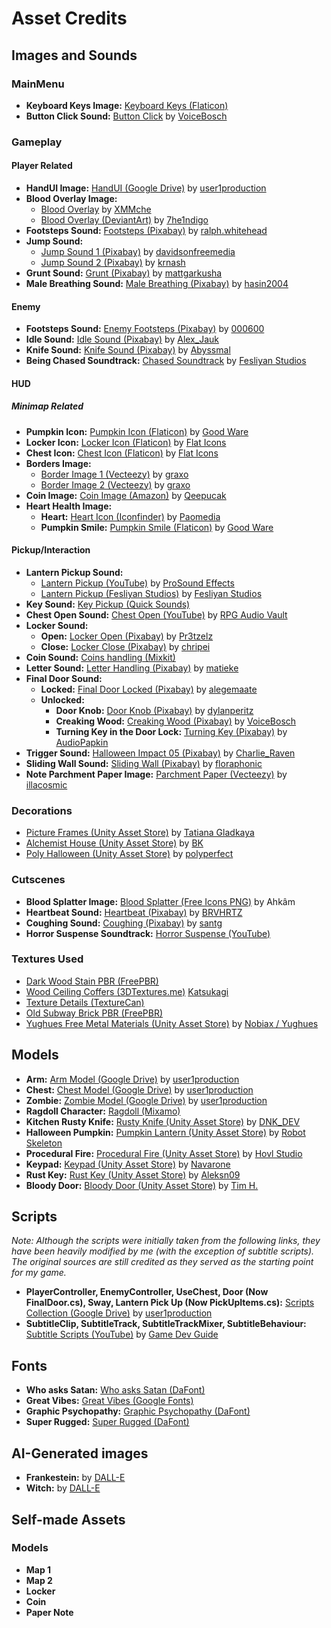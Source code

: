# Asset Credits

## Images and Sounds

### MainMenu

- **Keyboard Keys Image:** [Keyboard Keys (Flaticon)](https://www.flaticon.com/packs/keyboard-keys-9?utm_source=chatgpt.com)
- **Button Click Sound:** [Button Click](https://pixabay.com/sound-effects/menu-select-button-182476/) by [VoiceBosch](https://pixabay.com/sound-effects/menu-select-button-182476/)

### Gameplay

#### Player Related

- **HandUI Image:** [HandUI (Google Drive)](https://drive.google.com/drive/folders/1Yekgbp8GlIO0o3Lc6LIHLwZBg0GguEVe) by [user1production](https://www.youtube.com/@user1productions883)
- **Blood Overlay Image:**
  - [Blood Overlay](https://pngtree.com/freepng/blood-border-red_7523282.html) by [XMMche](https://pngtree.com/xmmche_28953590?type=1)
  - [Blood Overlay (DeviantArt)](https://www.deviantart.com/7he1ndigo/art/Blood-Vignette-704205045) by [7he1ndigo](https://www.deviantart.com/7he1ndigo/gallery)
- **Footsteps Sound:** [Footsteps (Pixabay)](https://pixabay.com/sound-effects/walking-on-a-wooden-floor-14743/) by [ralph.whitehead](https://pixabay.com/users/freesound_community-46691455/)
- **Jump Sound:**
  - [Jump Sound 1 (Pixabay)](https://pixabay.com/sound-effects/jumping-on-wooden-floor-41234/) by [davidsonfreemedia](https://pixabay.com/users/freesound_community-46691455/)
  - [Jump Sound 2 (Pixabay)](https://pixabay.com/sound-effects/jumping-onto-wooden-floor-79941/) by [krnash](https://pixabay.com/users/freesound_community-46691455/)
- **Grunt Sound:** [Grunt (Pixabay)](https://pixabay.com/sound-effects/grunts-33249/) by [mattgarkusha](https://pixabay.com/users/freesound_community-46691455/)
- **Male Breathing Sound:** [Male Breathing (Pixabay)](https://pixabay.com/sound-effects/breathing-fast-247449/) by [hasin2004](https://pixabay.com/users/hasin2004-46173687/)

#### Enemy

- **Footsteps Sound:** [Enemy Footsteps (Pixabay)](https://pixabay.com/sound-effects/stompwav-14753/) by [000600](https://pixabay.com/users/freesound_community-46691455/)
- **Idle Sound:** [Idle Sound (Pixabay)](https://pixabay.com/sound-effects/monster-211717/) by [Alex_Jauk](https://pixabay.com/users/alex_jauk-16800354/)
- **Knife Sound:** [Knife Sound (Pixabay)](https://pixabay.com/sound-effects/slashkut-108175/) by [Abyssmal](https://pixabay.com/users/freesound_community-46691455/)
- **Being Chased Soundtrack:** [Chased Soundtrack](https://www.fesliyanstudios.com/royalty-free-music/download/house-of-horrors/2841) by [Fesliyan Studios](https://www.fesliyanstudios.com/)

#### HUD

##### Minimap Related

- **Pumpkin Icon:** [Pumpkin Icon (Flaticon)](https://www.flaticon.com/free-icon/pumpkin_685849?term=pumpkin+head&page=1&position=18&origin=search&related_id=685849) by [Good Ware](https://www.flaticon.com/authors/good-ware)
- **Locker Icon:** [Locker Icon (Flaticon)](https://www.flaticon.com/free-icon/storage_3967533?term=locker&page=1&position=43&origin=search&related_id=3967533) by [Flat Icons](https://www.flaticon.com/authors/flat-icons)
- **Chest Icon:** [Chest Icon (Flaticon)](https://www.flaticon.com/free-icon/treasure_1355958?term=chest&page=1&position=27&origin=tag&related_id=1355958) by [Flat Icons](https://www.flaticon.com/authors/smashicons)
- **Borders Image:**
  - [Border Image 1 (Vecteezy)](https://www.vecteezy.com/png/51045274-halloween-circle-border-transparent) by [graxo](https://www.vecteezy.com/members/graxo)
  - [Border Image 2 (Vecteezy)](https://www.vecteezy.com/png/51045270-halloween-border-copy-space-area) by [graxo](https://www.vecteezy.com/members/graxo)
- **Coin Image:** [Coin Image (Amazon)](https://www.amazon.co.uk/Qeepucak-Halloween-Pumpkins-DDecorations-Souvenir/dp/B0D7CLYLMZ) by [Qeepucak](https://www.amazon.co.uk/s?k=Qeepucak)
- **Heart Health Image:**
  - **Heart:** [Heart Icon (Iconfinder)](https://www.iconfinder.com/icons/299063/heart_icon) by [Paomedia](https://www.iconfinder.com/paomedia)
  - **Pumpkin Smile:** [Pumpkin Smile (Flaticon)](https://www.flaticon.com/free-icon/pumpkin_685859) by [Good Ware](https://www.flaticon.com/authors/good-ware)

#### Pickup/Interaction

- **Lantern Pickup Sound:**
  - [Lantern Pickup (YouTube)](https://www.youtube.com/watch?v=QC39Hl6A-1g) by [ProSound Effects](https://www.prosoundeffects.com/)
  - [Lantern Pickup (Fesliyan Studios)](https://www.fesliyanstudios.com/royalty-free-music/download/phantom-in-the-organ/1275) by [Fesliyan Studios](https://www.fesliyanstudios.com/)
- **Key Sound:** [Key Pickup (Quick Sounds)](https://quicksounds.com/sound/11094/pickup-key-10)
- **Chest Open Sound:** [Chest Open (YouTube)](https://www.youtube.com/watch?v=5u8Z82IITLI) by [RPG Audio Vault](https://www.patreon.com/rpgaudiovault)
- **Locker Sound:**
  - **Open:** [Locker Open (Pixabay)](https://pixabay.com/sound-effects/locker-openingclosing-40866/) by [Pr3tzelz](https://pixabay.com/users/freesound_community-46691455/)
  - **Close:** [Locker Close (Pixabay)](https://pixabay.com/sound-effects/locker-slam-1-101485/) by [chripei](https://pixabay.com/users/freesound_community-46691455/)
- **Coin Sound:** [Coins handling (Mixkit)](https://mixkit.co/free-sound-effects/coin/)
- **Letter Sound:** [Letter Handling (Pixabay)](https://pixabay.com/sound-effects/opening-letter-and-handling-paper-68370/) by [matieke](https://pixabay.com/users/freesound_community-46691455/)
- **Final Door Sound:**
  - **Locked:** [Final Door Locked (Pixabay)](https://pixabay.com/sound-effects/rattling-door-81387/) by [alegemaate](https://pixabay.com/users/freesound_community-46691455/)
  - **Unlocked:**
    - **Door Knob:** [Door Knob (Pixabay)](https://pixabay.com/sound-effects/door-knob-68960/) by [dylanperitz](https://pixabay.com/users/freesound_community-46691455/)
    - **Creaking Wood:** [Creaking Wood (Pixabay)](https://pixabay.com/sound-effects/creaking-wood-199971/) by [VoiceBosch](https://pixabay.com/users/voicebosch-30143949/)
    - **Turning Key in the Door Lock:** [Turning Key (Pixabay)](https://pixabay.com/sound-effects/turning-key-in-the-door-lock-304969/) by [AudioPapkin](http://pixabay.com/users/audiopapkin-14728698/)
- **Trigger Sound:** [Halloween Impact 05 (Pixabay)](https://pixabay.com/sound-effects/halloween-impact-05-93808/) by [Charlie_Raven](https://pixabay.com/users/charlie_raven-26171802/)
- **Sliding Wall Sound:** [Sliding Wall (Pixabay)](https://pixabay.com/sound-effects/push-stone-statue-1-188171/) by [floraphonic](https://pixabay.com/users/floraphonic-38928062/)
- **Note Parchment Paper Image:** [Parchment Paper (Vecteezy)](https://www.vecteezy.com/png/52215028-old-antique-paper-parchment) by [illacosmic](https://www.vecteezy.com/members/106392952000268293547)

### Decorations

- [Picture Frames (Unity Asset Store)](https://assetstore.unity.com/packages/3d/props/furniture/picture-frames-301169) by [Tatiana Gladkaya](https://assetstore.unity.com/publishers/26384)
- [Alchemist House (Unity Asset Store)](https://assetstore.unity.com/packages/3d/environments/alchemist-house-112442) by [BK](https://assetstore.unity.com/publishers/17659)
- [Poly Halloween (Unity Asset Store)](https://assetstore.unity.com/packages/3d/props/poly-halloween-236625) by [polyperfect](https://assetstore.unity.com/publishers/19123)

### Cutscenes

- **Blood Splatter Image:** [Blood Splatter (Free Icons PNG)](https://www.freeiconspng.com/img/44474) by Ahkâm
- **Heartbeat Sound:** [Heartbeat (Pixabay)](https://pixabay.com/sound-effects/heartbeat-02-225103/) by [BRVHRTZ](https://pixabay.com/users/brvhrtz-33128829/)
- **Coughing Sound:** [Coughing (Pixabay)](https://pixabay.com/sound-effects/cough-voice-12330/) by [santg](https://pixabay.com/users/santg-22443510/)
- **Horror Suspense Soundtrack:** [Horror Suspense (YouTube)](https://www.youtube.com/watch?v=g4twzqvxHrk)

### Textures Used

- [Dark Wood Stain PBR (FreePBR)](https://freepbr.com/product/dark-wood-stain-pbr/)
- [Wood Ceiling Coffers (3DTextures.me)](https://3dtextures.me/2020/12/22/wood-ceiling-coffers-002/) [Katsukagi](https://3dtextures.me/author/gendosplace/)
- [Texture Details (TextureCan)](https://www.texturecan.com/details/572/)
- [Old Subway Brick PBR (FreePBR)](https://freepbr.com/product/old-subway-brick-pbr/)
- [Yughues Free Metal Materials (Unity Asset Store)](https://assetstore.unity.com/packages/2d/textures-materials/metals/yughues-free-metal-materials-12949?srsltid=AfmBOor6qOGcIKXY1QjpE-GKdd9xq6bDt-mzoWRGOABxSEkmaz1kdT-s) by [Nobiax / Yughues](https://assetstore.unity.com/publishers/4986)

## Models

- **Arm:** [Arm Model (Google Drive)](https://drive.google.com/drive/folders/1yRuGXHGHesCBgSzls0kkWXy2yfHHCPqb) by [user1production](https://www.youtube.com/@user1productions883)
- **Chest:** [Chest Model (Google Drive)](https://drive.google.com/drive/folders/1gH5YIdbIBOQI1fx6lgBEDMxvPQ3753K-) by [user1production](https://www.youtube.com/@user1productions883)
- **Zombie:** [Zombie Model (Google Drive)](https://drive.google.com/drive/folders/1jKnXUKCYkA9TVDhtGpY3Un5PWo9eQZyk) by [user1production](https://www.youtube.com/@user1productions883)
- **Ragdoll Character:** [Ragdoll (Mixamo)](https://www.mixamo.com/#/?page=1&query=Romero&type=Character)
- **Kitchen Rusty Knife:** [Rusty Knife (Unity Asset Store)](https://assetstore.unity.com/packages/3d/props/weapons/hq-kitchen-rusty-knife-83994?srsltid=AfmBOooLOxy1SqkKCHfWAjd7_7vG2Ee_4eyk0mfr8ENga5WMP3Fp37C0) by [DNK_DEV](https://assetstore.unity.com/publishers/18994)
- **Halloween Pumpkin:** [Pumpkin Lantern (Unity Asset Store)](https://assetstore.unity.com/packages/3d/props/halloween-pumpkin-lantern-153723) by [Robot Skeleton](https://assetstore.unity.com/publishers/40977)
- **Procedural Fire:** [Procedural Fire (Unity Asset Store)](https://assetstore.unity.com/packages/vfx/particles/fire-explosions/procedural-fire-141496) by [Hovl Studio](https://assetstore.unity.com/publishers/28391)
- **Keypad:** [Keypad (Unity Asset Store)](https://assetstore.unity.com/packages/3d/props/electronics/keypad-free-262151) by [Navarone](https://assetstore.unity.com/publishers/73410)
- **Rust Key:** [Rust Key (Unity Asset Store)](https://assetstore.unity.com/packages/3d/props/rust-key-167590) by [Aleksn09](https://assetstore.unity.com/publishers/39424)
- **Bloody Door:** [Bloody Door (Unity Asset Store)](https://assetstore.unity.com/packages/3d/props/interior/tim-s-horror-assets-the-bloody-door-70847) by [Tim H.](https://assetstore.unity.com/publishers/16233)

## Scripts

*Note: Although the scripts were initially taken from the following links, they have been heavily modified by me (with the exception of subtitle scripts). The original sources are still credited as they served as the starting point for my game.*

- **PlayerController, EnemyController, UseChest, Door (Now FinalDoor.cs), Sway, Lantern Pick Up (Now PickUpItems.cs):** [Scripts Collection (Google Drive)](https://drive.google.com/drive/folders/1LRi0tOeAhxLp62AU6AbM06ChW34JkaDy) by [user1production](https://www.youtube.com/@user1productions883)
- **SubtitleClip, SubtitleTrack, SubtitleTrackMixer, SubtitleBehaviour:** [Subtitle Scripts (YouTube)](https://www.youtube.com/watch?v=12bfRIvqLW4) by [Game Dev Guide](https://www.youtube.com/@GameDevGuide)

## Fonts

- **Who asks Satan:** [Who asks Satan (DaFont)](https://www.dafont.com/who-asks-satan.font)
- **Great Vibes:** [Great Vibes (Google Fonts)](https://fonts.google.com/specimen/Great+Vibes)
- **Graphic Psychopathy:** [Graphic Psychopathy (DaFont)](https://www.dafont.com/graphic-psychopathy.font)
- **Super Rugged:** [Super Rugged (DaFont)](https://www.dafont.com/super-rugged.font)

## AI-Generated images
- **Frankestein:** by [DALL-E](https://openai.com/index/dall-e-2/)
- **Witch:** by [DALL-E](https://openai.com/index/dall-e-2/)

## Self-made Assets

### Models

- **Map 1**
- **Map 2**
- **Locker**
- **Coin**
- **Paper Note**
